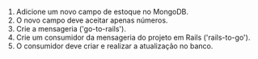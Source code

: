 1. Adicione um novo campo de estoque no MongoDB.
2. O novo campo deve aceitar apenas números.
3. Crie a mensageria ('go-to-rails').
4. Crie um consumidor da mensageria do projeto em Rails ('rails-to-go').
5. O consumidor deve criar e realizar a atualização no banco.

